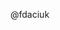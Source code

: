 <!--
DICA: Se você precisar adicionar trechos de código, coloque-os entre 3 crases,
assim:

```
function blabla () {
}
```

Colocando 3 crases antes, 3 crases depois, o código aparecerá corretamente
formatado.

Lembre-se também de, antes de publicar a Issue, clicar na aba "Preview", para
visualizar se a formatação está correta :)
-->

<!-- Escreva aqui sua dúvida após essa linha -->


<!-- Não apague daqui pra baixo! -->
@fdaciuk
